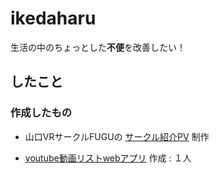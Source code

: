 # ikedaharu


生活の中のちょっとした**不便**を改善したい！

## したこと
### 作成したもの
- 山口VRサークルFUGUの [サークル紹介PV](https://www.youtube.com/watch?v=aIyh6qhdbw8) 制作   

- [youtube動画リストwebアプリ](https://github.com/ikedaharu/youtube-video-manager) 作成 : １人
